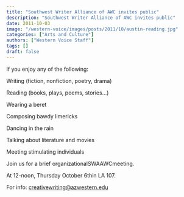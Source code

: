 ```yaml
---
title: "Southwest Writer Alliance of AWC invites public"
description: "Southwest Writer Alliance of AWC invites public"
date: 2011-10-03
image: "/western-voice/images/posts/2011/10/austin-reading.jpg"
categories: ["Arts and Culture"]
authors: ["Western Voice Staff"]
tags: []
draft: false
---
```

If you enjoy any of the following:

Writing (fiction, nonfiction, poetry, drama)

Reading (books, plays, poems, stories…)

Wearing a beret

Composing bawdy limericks

Dancing in the rain

Talking about literature and movies

Meeting stimulating individuals

Join us for a brief organizationalSWAAWCmeeting.

At 12-noon, Thursday October 6thin LA 107.

For info: creativewriting@azwestern.edu